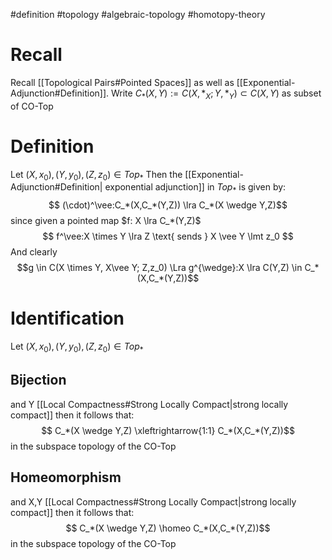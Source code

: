 #definition 
#topology 
#algebraic-topology 
#homotopy-theory 

# Recall
Recall [[Topological Pairs#Pointed Spaces]] as well as [[Exponential-Adjunction#Definition]].
Write $C_*(X,Y) := C(X,*_X;Y,*_Y) \subset C(X,Y)$ as subset of CO-Top
# Definition
Let $(X,x_0),(Y,y_0),(Z,z_0) \in Top_*$
Then the [[Exponential-Adjunction#Definition| exponential adjunction]] in $Top_*$ is given by:
$$ (\cdot)^\vee:C_*(X,C_*(Y,Z)) \lra C_*(X \wedge Y,Z)$$
since  given a pointed map $f: X \lra C_*(Y,Z)$
$$ f^\vee:X \times Y \lra Z \text{ sends } X \vee Y \lmt z_0 $$
And clearly 
$$g \in C(X \times Y, X\vee Y; Z,z_0) \Lra g^{\wedge}:X \lra C(Y,Z) \in C_*(X,C_*(Y,Z))$$


# Identification
Let $(X,x_0),(Y,y_0),(Z,z_0) \in Top_*$
## Bijection
and Y [[Local Compactness#Strong Locally Compact|strong locally compact]] then it follows that:
$$ C_*(X \wedge Y,Z) \xleftrightarrow{1:1} C_*(X,C_*(Y,Z))$$
in the subspace topology of the CO-Top
## Homeomorphism
and X,Y [[Local Compactness#Strong Locally Compact|strong locally compact]] then it follows that:
$$ C_*(X \wedge Y,Z) \homeo C_*(X,C_*(Y,Z))$$
in the subspace topology of the CO-Top